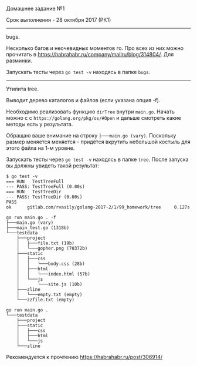 Домашнее задание №1

Срок выполнения - 28 октября 2017 (РК1)

----

bugs.

Несколько багов и неочевидных моментов го. Про всех из них можно прочитать в https://habrahabr.ru/company/mailru/blog/314804/. Для разминки.

Запускать тесты через `go test -v` находясь в папке `bugs`.

----

Утилита tree.

Выводит дерево каталогов и файлов (если указана опция -f).

Необходимо реализовать функцию `dirTree` внутри `main.go`. Начать можно с с `https://golang.org/pkg/os/#Open` и дальше смотреть какие методы есть у результата.

Обращаю ваше внимание на строку `├───main.go (vary)`. Поскольку размер меняется меняется - придётся вкрутить небольшой костыль для этого файла на 1-м уровне.

Запускать тесты через `go test -v` находясь в папке `tree`. После запуска вы должны увидеть такой результат:
```
$ go test -v
=== RUN   TestTreeFull
--- PASS: TestTreeFull (0.00s)
=== RUN   TestTreeDir
--- PASS: TestTreeDir (0.00s)
PASS
ok      gitlab.com/rvasily/golang-2017-2/1/99_homework/tree     0.127s
```

```
go run main.go . -f
├───main.go (vary)
├───main_test.go (1318b)
└───testdata
	├───project
	│	├───file.txt (19b)
	│	└───gopher.png (70372b)
	├───static
	│	├───css
	│	│	└───body.css (28b)
	│	├───html
	│	│	└───index.html (57b)
	│	└───js
	│		└───site.js (10b)
	├───zline
	│	└───empty.txt (empty)
	└───zzfile.txt (empty)
```

```
go run main.go .
└───testdata
	├───project
	├───static
	│	├───css
	│	├───html
	│	└───js
	└───zline
```

Рекомендуется к прочтению https://habrahabr.ru/post/306914/